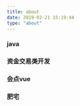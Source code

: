```yaml
---
title: about
date: 2019-02-21 15:19:44
type: "about"
---
```

### java  
### 资金交易类开发  
### 会点vue  
### 肥宅